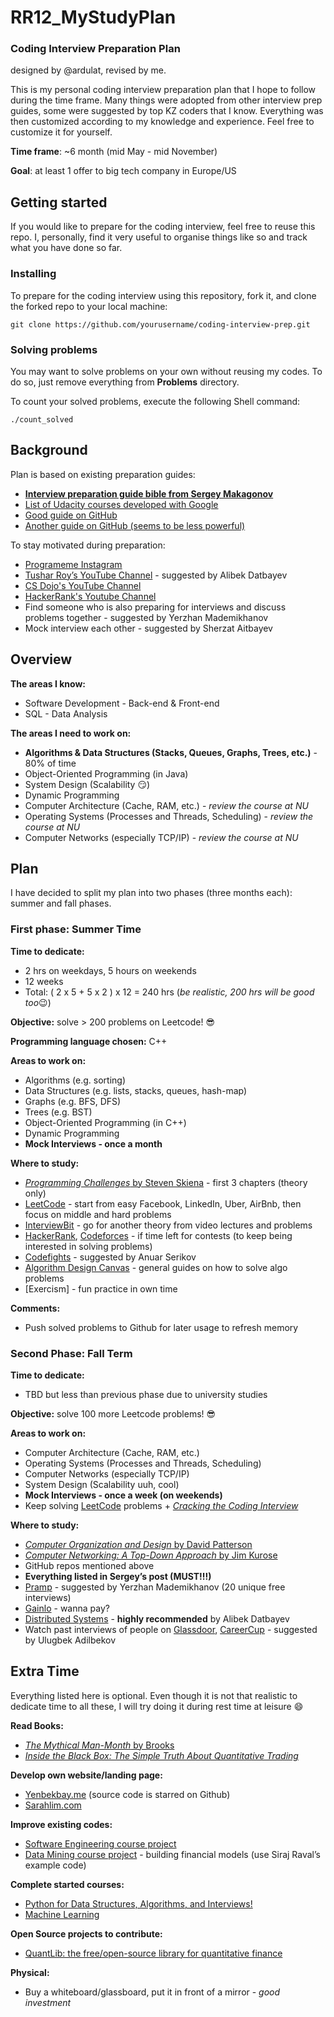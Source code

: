 # RR12_MyStudyPlan

### Coding Interview Preparation Plan 
designed by @ardulat, revised by me. 

This is my personal coding interview preparation plan that I hope to follow during the time frame. Many things were adopted from other interview prep guides, some were suggested by top KZ coders that I know. Everything was then customized according to my knowledge and experience. Feel free to customize it for yourself.

**Time frame**: ~6 month (mid May - mid November)

**Goal**: at least 1 offer to big tech company in Europe/US

## Getting started

If you would like to prepare for the coding interview, feel free to reuse this repo. I, personally, find it very useful to organise things like so and track what you have done so far.

### Installing

To prepare for the coding interview using this repository, fork it, and clone the forked repo to your local machine:

```
git clone https://github.com/yourusername/coding-interview-prep.git
```

### Solving problems

You may want to solve problems on your own without reusing my codes. To do so, just remove everything from **Problems** directory.

To count your solved problems, execute the following Shell command:

```
./count_solved
```

## Background

Plan is based on existing preparation guides:

  - **[Interview preparation guide bible from Sergey Makagonov]**
  - [List of Udacity courses developed with Google]
  - [Good guide on GitHub]
  - [Another guide on GitHub (seems to be less powerful)]

To stay motivated during preparation:

  - [Programeme Instagram]
  - [Tushar Roy’s YouTube Channel] - suggested by Alibek Datbayev
  - [CS Dojo's YouTube Channel]
  - [HackerRank's Youtube Channel]
  - Find someone who is also preparing for interviews and discuss problems together - suggested by Yerzhan Mademikhanov
  - Mock interview each other - suggested by Sherzat Aitbayev

## Overview

**The areas I know:**
- Software Development - Back-end & Front-end
- SQL - Data Analysis

<!--
   - Back-end software development - Django MVC/REST, asynchronous Tornado, Play for Java, JAX-RS
   - Machine Learning - built language models with RNNs
   - iOS Development - 1 year experience (long ago, probably forgot)
-->
   
**The areas I need to work on:**
   - **Algorithms & Data Structures (Stacks, Queues, Graphs, Trees, etc.)** - 80% of time
   - Object-Oriented Programming (in Java)
   - System Design (Scalability :smirk:)
   - Dynamic Programming
   - Computer Architecture (Cache, RAM, etc.) - *review the course at NU*
   - Operating Systems (Processes and Threads, Scheduling) - *review the course at NU*
   - Computer Networks (especially TCP/IP) - *review the course at NU*

## Plan

I have decided to split my plan into two phases (three months each): summer and fall phases.

### First phase: Summer Time

**Time to dedicate:**
   - 2 hrs on weekdays, 5 hours on weekends
   - 12 weeks
   - Total: ( 2 x 5 + 5 x 2 ) x 12 = 240 hrs (*be realistic, 200 hrs will be good too*:wink:)

**Objective:** solve > 200 problems on Leetcode! :sunglasses:

**Programming language chosen:** C++

**Areas to work on:**
   - Algorithms (e.g. sorting)
   - Data Structures (e.g. lists, stacks, queues, hash-map)
   - Graphs (e.g. BFS, DFS)
   - Trees (e.g. BST)
   - Object-Oriented Programming (in C++)
   - Dynamic Programming
   - **Mock Interviews - once a month**
   
**Where to study:**
   - [*Programming Challenges* by Steven Skiena] - first 3 chapters (theory only)
   - [LeetCode] - start from easy Facebook, LinkedIn, Uber, AirBnb, then focus on middle and hard problems
   - [InterviewBit] - go for another theory from video lectures and problems
   - [HackerRank], [Codeforces] - if time left for contests (to keep being interested in solving problems)
   - [Codefights] - suggested by Anuar Serikov
   - [Algorithm Design Canvas] - general guides on how to solve algo problems
   - [Exercism] - fun practice in own time

**Comments:**
   - Push solved problems to Github for later usage to refresh memory

### Second Phase: Fall Term

**Time to dedicate:**
   - TBD but less than previous phase due to university studies

**Objective:** solve 100 more Leetcode problems! :sunglasses:

**Areas to work on:**
   - Computer Architecture (Cache, RAM, etc.)
   - Operating Systems (Processes and Threads, Scheduling)
   - Computer Networks (especially TCP/IP)
   - System Design (Scalability uuh, cool)
   - **Mock Interviews - once a week (on weekends)**
   - Keep solving [LeetCode] problems + [*Cracking the Coding Interview*]

   
**Where to study:**
   - [*Computer Organization and Design* by David Patterson]
   - [*Computer Networking: A Top-Down Approach* by Jim Kurose]
   - GitHub repos mentioned above
   - **Everything listed in Sergey’s post (MUST!!!)**
   - [Pramp] - suggested by Yerzhan Mademikhanov (20 unique free interviews)
   - [Gainlo] - wanna pay?
   - [Distributed Systems] - **highly recommended** by Alibek Datbayev
   - Watch past interviews of people on [Glassdoor], [CareerCup] - suggested by Ulugbek Adilbekov

## Extra Time

Everything listed here is optional. Even though it is not that realistic to dedicate time to all these, I will try doing it during rest time at leisure :smile:

**Read Books:**
   - [*The Mythical Man-Month* by Brooks]
   - [*Inside the Black Box: The Simple Truth About Quantitative Trading*]

**Develop own website/landing page:**
   - [Yenbekbay.me] (source code is starred on Github)
   - [Sarahlim.com]

**Improve existing codes:**
   - [Software Engineering course project]
   - [Data Mining course project] - building financial models (use Siraj Raval’s example code)

**Complete started courses:**
   - [Python for Data Structures, Algorithms, and Interviews!]
   - [Machine Learning]
   
**Open Source projects to contribute:**
   - [QuantLib: the free/open-source library for quantitative finance]

**Physical:**
   - Buy a whiteboard/glassboard, put it in front of a mirror - *good investment*


[//]: # (These are reference links used in the body of this note and get stripped out when the markdown processor does its job. There is no need to format nicely because it shouldn't be seen. Thanks SO - http://stackoverflow.com/questions/4823468/store-comments-in-markdown-syntax)

   [Interview preparation guide bible from Sergey Makagonov]: <https://www.facebook.com/notes/sergey-makagonov/another-coding-interview-preparation-guide/10210834096793375/>
   [Good guide on GitHub]: <https://github.com/jwasham/coding-interview-university>
   [Another guide on GitHub (seems to be less powerful)]: <https://github.com/yangshun/tech-interview-handbook>
   [Programeme Instagram]: <https://www.instagram.com/programeme/>
   [Tushar Roy’s YouTube Channel]: <https://www.youtube.com/channel/UCZLJf_R2sWyUtXSKiKlyvAw>
   [CS Dojo's YouTube Channel]: <https://www.youtube.com/channel/UCxX9wt5FWQUAAz4UrysqK9A>
   [*Programming Challenges* by Steven Skiena]: <https://pdfs.semanticscholar.org/01fc/b621f3aab7632186cffd8f3b7c8b917e7080.pdf>
   [LeetCode]: <https://leetcode.com>
   [Interviewbit]: <https://www.interviewbit.com>
   [HackerRank]: <https://www.hackerrank.com>
   [Codeforces]: <http://codeforces.com>
   [Codefights]: <https://codefights.com>
   [Algorithm Design Canvas]: <https://www.hiredintech.com/classrooms/algorithm-design/lesson/77>
   [*Cracking the Coding Interview*]: <http://www.crackingthecodinginterview.com>
   [*Computer Organization and Design* by David Patterson]: <http://ac.aua.am/Arm/Public/2017-Spring-Computer-Organization/Textbooks/ComputerOrganizationAndDesign5thEdition2014.pdf>
   [*Computer Networking: A Top-Down Approach* by Jim Kurose]: <http://web.csulb.edu/~rlaster/docs/cecs572.pdf>
   [Pramp]: <https://www.pramp.com>
   [Gainlo]: <http://www.gainlo.co>
   [Distributed Systems]: <https://www.safaribooksonline.com/library/view/distributed-systems-in/9781491924914/>
   [Glassdoor]: <https://www.glassdoor.com/index.htm>
   [CareerCup]: <https://www.careercup.com>
   [*The Mythical Man-Month* by Brooks]: <https://en.wikipedia.org/wiki/The_Mythical_Man-Month>
   [*Inside the Black Box: The Simple Truth About Quantitative Trading*]: <https://www.wiley.com/en-us/Inside+the+Black+Box%3A+The+Simple+Truth+About+Quantitative+Trading+-p-9780470529140>
   [Yenbekbay.me]: <https://yenbekbay.me>
   [Sarahlim.com]: <https://sarahlim.com>
   [Software Engineering course project]: <https://github.com/simmplecoder/CodeReviewReloaded>
   [Data Mining course project]: <https://github.com/ardulat/data-mining-challenge>
   [Python for Data Structures, Algorithms, and Interviews!]: <https://www.udemy.com/python-for-data-structures-algorithms-and-interviews/?start=0>
   [Machine Learning]: <https://www.coursera.org/learn/machine-learning>
   [QuantLib: the free/open-source library for quantitative finance]: <https://github.com/ardulat/QuantLib>
   [HackerRank's Youtube Channel]: <https://www.youtube.com/channel/UCOf7UPMHBjAavgD0Qw5q5ww/videos>
   [List of Udacity courses developed with Google]: <https://blog.udacity.com/2018/06/udacity-launches-free-career-courses.html>
